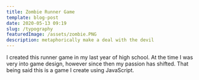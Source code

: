 ```yaml
---
title: Zombie Runner Game
template: blog-post
date: 2020-05-13 09:19
slug: /typography
featuredImage: /assets/zombie.PNG
description: metaphorically make a deal with the devil
---
```


I created this runner game in my last year of high school. At the time I was very
into game design, however since then my passion has shifted. That being said this
is a game I create using JavaScript.
